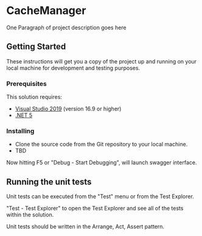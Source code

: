 # CacheManager

One Paragraph of project description goes here

## Getting Started

These instructions will get you a copy of the project up and running on your local machine for development and testing purposes. 

### Prerequisites

This solution requires: 

- [Visual Studio 2019](https://visualstudio.microsoft.com/) (version 16.9 or higher)
- [.NET 5](https://dotnet.microsoft.com/download/dotnet/5.0)

### Installing

- Clone the source code from the Git repository to your local machine.
- TBD

Now hitting F5 or "Debug - Start Debugging", will launch swagger interface.


## Running the unit tests

Unit tests can be executed from the "Test" menu or from the Test Explorer.

"Test - Test Explorer" to open the Test Explorer and see all of the tests within the solution.

Unit tests should be written in the Arrange, Act, Assert pattern.
